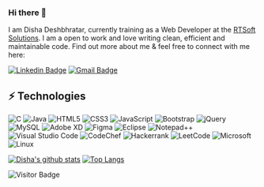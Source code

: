### Hi there 👋

I am Disha Deshbhratar, currently training as a Web Developer at the [RTSoft Solutions](http://rtsoftsolutions.com/). I am a open to work and love writing clean, efficient and maintainable code. Find out more about me & feel free to connect with me here:

[![Linkedin Badge](https://img.shields.io/badge/-dishadeshbhratar-blue?style=flat-square&logo=Linkedin&logoColor=white&link=https://www.linkedin.com/in/disha-deshbhratar/)](https://www.linkedin.com/in/disha-deshbhratar/)
[![Gmail Badge](https://img.shields.io/badge/-dishadeshbhratar320@gmail.com-c14438?style=flat-square&logo=Gmail&logoColor=white&link=mailto:dishadeshbhratar320@gmail.com)](mailto:dishadeshbhratar320@gmail.com)


## ⚡ Technologies
![C](https://img.shields.io/badge/c-%2300599C.svg?style=for-the-badge&logo=c&logoColor=white)
![Java](https://img.shields.io/badge/java-%23ED8B00.svg?style=for-the-badge&logo=java&logoColor=white)
![HTML5](https://img.shields.io/badge/html5-%23E34F26.svg?style=for-the-badge&logo=html5&logoColor=white)
![CSS3](https://img.shields.io/badge/css3-%231572B6.svg?style=for-the-badge&logo=css3&logoColor=white)
![JavaScript](https://img.shields.io/badge/javascript-%23323330.svg?style=for-the-badge&logo=javascript&logoColor=%23F7DF1E)
![Bootstrap](https://img.shields.io/badge/bootstrap-%23563D7C.svg?style=for-the-badge&logo=bootstrap&logoColor=white)
![jQuery](https://img.shields.io/badge/jquery-%230769AD.svg?style=for-the-badge&logo=jquery&logoColor=white)
![MySQL](https://img.shields.io/badge/mysql-%2300f.svg?style=for-the-badge&logo=mysql&logoColor=white)
![Adobe XD](https://img.shields.io/badge/Adobe%20XD-470137?style=for-the-badge&logo=Adobe%20XD&logoColor=#FF61F6)
![Figma](https://img.shields.io/badge/figma-%23F24E1E.svg?style=for-the-badge&logo=figma&logoColor=white)
![Eclipse](https://img.shields.io/badge/Eclipse-FE7A16.svg?style=for-the-badge&logo=Eclipse&logoColor=white)
![Notepad++](https://img.shields.io/badge/Notepad++-90E59A.svg?style=for-the-badge&logo=notepad%2b%2b&logoColor=black)
![Visual Studio Code](https://img.shields.io/badge/Visual%20Studio%20Code-0078d7.svg?style=for-the-badge&logo=visual-studio-code&logoColor=white)
![CodeChef](https://img.shields.io/badge/CodeChef-%23964B00.svg?style=for-the-badge&logo=CodeChef&logoColor=white)
![Hackerrank](https://img.shields.io/badge/-Hackerrank-2EC866?style=for-the-badge&logo=HackerRank&logoColor=white)
![LeetCode](https://img.shields.io/badge/LeetCode-000000?style=for-the-badge&logo=LeetCode&logoColor=#d16c06)
![Microsoft](https://img.shields.io/badge/Microsoft-0078D4?style=for-the-badge&logo=microsoft&logoColor=white)
![Linux](https://img.shields.io/badge/Linux-FCC624?style=for-the-badge&logo=linux&logoColor=black)


[![Disha's github stats](https://github-readme-stats.vercel.app/api?username=DishaDeshbhratar)](https://github.com/DishaDeshbhratar/github-readme-stats)
[![Top Langs](https://github-readme-stats.vercel.app/api/top-langs/?username=DishaDeshbhratar&layout=compact)](https://github.com/DishaDeshbhratar/github-readme-stats)

![Visitor Badge](https://visitor-badge.laobi.icu/badge?page_id=DishaDeshbhratar.DishaDeshbhratar)
